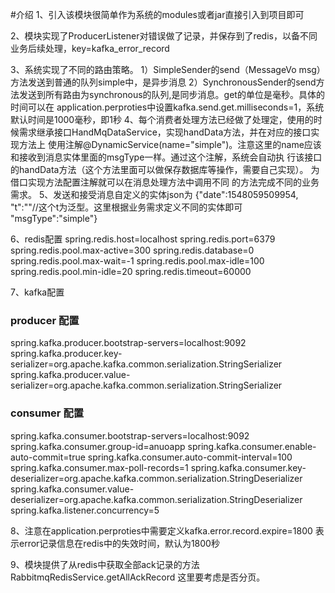 #介绍
1、引入该模块很简单作为系统的modules或者jar直接引入到项目即可

2、模块实现了ProducerListener对错误做了记录，并保存到了redis，以备不同业务后续处理，key=kafka_error_record

3、系统实现了不同的路由策略。
1）SimpleSender的send（MessageVo msg）方法发送到普通的队列simple中，是异步消息
2）SynchronousSender的send方法发送到所有路由为synchronous的队列,是同步消息。get的单位是毫秒。具体的时间可以在
application.perproties中设置kafka.send.get.milliseconds=1，系统默认时间是1000毫秒，即1秒
4、每个消费者处理方法已经做了处理定，使用的时候需求继承接口HandMqDataService，实现handData方法，并在对应的接口实现方法上
使用注解@DynamicService(name="simple")。注意这里的name应该和接收到消息实体里面的msgType一样。通过这个注解，系统会自动执
行该接口的handData方法（这个方法里面可以做保存数据库等操作，需要自己实现）。
为借口实现方法配置注解就可以在消息处理方法中调用不同
的方法完成不同的业务需求。
5、发送和接受消息自定义的实体json为
{"date":1548059509954,
"t":""//这个t为泛型。这里根据业务需求定义不同的实体即可
"msgType":"simple"}

6、redis配置
spring.redis.host=localhost
spring.redis.port=6379
spring.redis.pool.max-active=300
spring.redis.database=0
spring.redis.pool.max-wait=-1
spring.redis.pool.max-idle=100
spring.redis.pool.min-idle=20
spring.redis.timeout=60000

7、kafka配置
### producer 配置
spring.kafka.producer.bootstrap-servers=localhost:9092
spring.kafka.producer.key-serializer=org.apache.kafka.common.serialization.StringSerializer
spring.kafka.producer.value-serializer=org.apache.kafka.common.serialization.StringSerializer

### consumer 配置
spring.kafka.consumer.bootstrap-servers=localhost:9092
spring.kafka.consumer.group-id=anuoapp
spring.kafka.consumer.enable-auto-commit=true
spring.kafka.consumer.auto-commit-interval=100
spring.kafka.consumer.max-poll-records=1
spring.kafka.consumer.key-deserializer=org.apache.kafka.common.serialization.StringDeserializer
spring.kafka.consumer.value-deserializer=org.apache.kafka.common.serialization.StringDeserializer
spring.kafka.listener.concurrency=5

8、注意在application.perproties中需要定义kafka.error.record.expire=1800
表示error记录信息在redis中的失效时间，默认为1800秒

9、模块提供了从redis中获取全部ack记录的方法RabbitmqRedisService.getAllAckRecord
这里要考虑是否分页。

